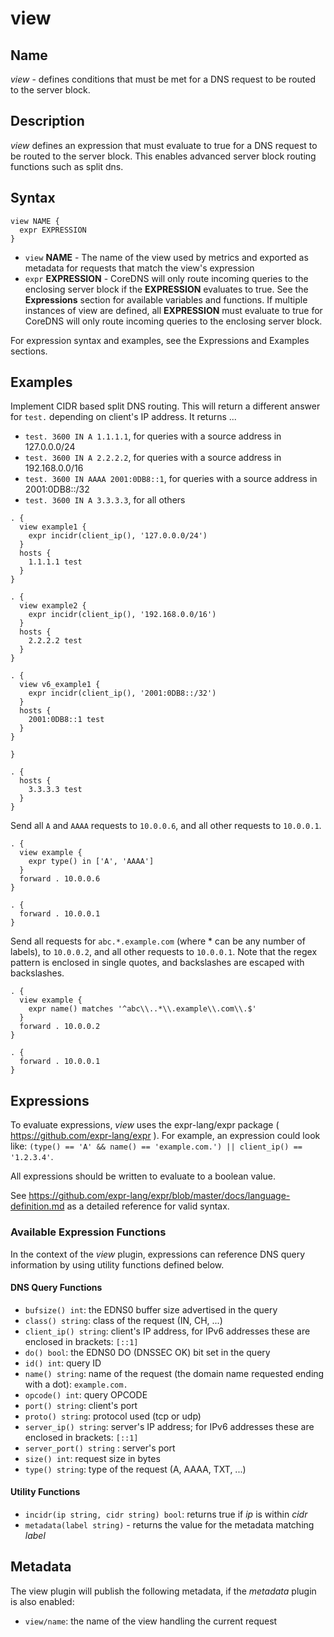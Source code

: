 # view

## Name

*view* - defines conditions that must be met for a DNS request to be routed to the server block.

## Description

*view* defines an expression that must evaluate to true for a DNS request to be routed to the server block.
This enables advanced server block routing functions such as split dns.

## Syntax
```
view NAME {
  expr EXPRESSION
}
```

* `view` **NAME** - The name of the view used by metrics and exported as metadata for requests that match the
  view's expression
* `expr` **EXPRESSION** - CoreDNS will only route incoming queries to the enclosing server block
  if the **EXPRESSION** evaluates to true. See the **Expressions** section for available variables and functions.
  If multiple instances of view are defined, all **EXPRESSION** must evaluate to true for CoreDNS will only route
  incoming queries to the enclosing server block.

For expression syntax and examples, see the Expressions and Examples sections.

## Examples

Implement CIDR based split DNS routing.  This will return a different
answer for `test.` depending on client's IP address.  It returns ...
* `test. 3600 IN A 1.1.1.1`, for queries with a source address in 127.0.0.0/24
* `test. 3600 IN A 2.2.2.2`, for queries with a source address in 192.168.0.0/16
* `test. 3600 IN AAAA 2001:0DB8::1`, for queries with a source address in 2001:0DB8::/32
* `test. 3600 IN A 3.3.3.3`, for all others

```
. {
  view example1 {
    expr incidr(client_ip(), '127.0.0.0/24')
  }
  hosts {
    1.1.1.1 test
  }
}

. {
  view example2 {
    expr incidr(client_ip(), '192.168.0.0/16')
  }
  hosts {
    2.2.2.2 test
  }
}

. {
  view v6_example1 {
    expr incidr(client_ip(), '2001:0DB8::/32')
  }
  hosts {
    2001:0DB8::1 test
  }
}

}

. {
  hosts {
    3.3.3.3 test
  }
}
```

Send all `A` and `AAAA` requests to `10.0.0.6`, and all other requests to `10.0.0.1`.

```
. {
  view example {
    expr type() in ['A', 'AAAA']
  }
  forward . 10.0.0.6
}

. {
  forward . 10.0.0.1
}
```

Send all requests for `abc.*.example.com` (where * can be any number of labels), to `10.0.0.2`, and all other
requests to `10.0.0.1`.
Note that the regex pattern is enclosed in single quotes, and backslashes are escaped with backslashes.

```
. {
  view example {
    expr name() matches '^abc\\..*\\.example\\.com\\.$'
  }
  forward . 10.0.0.2
}

. {
  forward . 10.0.0.1
}
```

## Expressions

To evaluate expressions, *view* uses the expr-lang/expr package ( https://github.com/expr-lang/expr ).
For example, an expression could look like:
`(type() == 'A' && name() == 'example.com.') || client_ip() == '1.2.3.4'`.

All expressions should be written to evaluate to a boolean value.

See https://github.com/expr-lang/expr/blob/master/docs/language-definition.md as a detailed reference for valid syntax.

### Available Expression Functions

In the context of the *view* plugin, expressions can reference DNS query information by using utility
functions defined below.

#### DNS Query Functions

* `bufsize() int`: the EDNS0 buffer size advertised in the query
* `class() string`: class of the request (IN, CH, ...)
* `client_ip() string`: client's IP address, for IPv6 addresses these are enclosed in brackets: `[::1]`
* `do() bool`: the EDNS0 DO (DNSSEC OK) bit set in the query
* `id() int`: query ID
* `name() string`: name of the request (the domain name requested ending with a dot): `example.com.`
* `opcode() int`: query OPCODE
* `port() string`: client's port
* `proto() string`: protocol used (tcp or udp)
* `server_ip() string`: server's IP address; for IPv6 addresses these are enclosed in brackets: `[::1]`
* `server_port() string` : server's port
* `size() int`: request size in bytes
* `type() string`: type of the request (A, AAAA, TXT, ...)

#### Utility Functions

* `incidr(ip string, cidr string) bool`: returns true if _ip_ is within _cidr_
* `metadata(label string)` - returns the value for the metadata matching _label_

## Metadata

The view plugin will publish the following metadata, if the *metadata*
plugin is also enabled:

* `view/name`: the name of the view handling the current request
